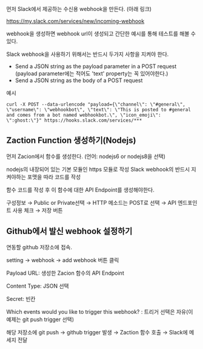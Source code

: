 먼저 Slack에서 제공하는 수신용 webhook을 만든다. (아래 링크)

https://my.slack.com/services/new/incoming-webhook


webhook을 생성하면 webhook url이 생성되고 간단한 예시를 통해 테스트를 해볼 수 있다. 

Slack webhook을 사용하기 위해서는 반드시 두가지 사항을 지켜야 한다.

- Send a JSON string as the payload parameter in a POST request (payload parameter에는 적어도 'text' property는 꼭 있어야한다.)
- Send a JSON string as the body of a POST request
 
예시 
```
curl -X POST --data-urlencode "payload={\"channel\": \"#general\", \"username\": \"webhookbot\", \"text\": \"This is posted to #general and comes from a bot named webhookbot.\", \"icon_emoji\": \":ghost:\"}" https://hooks.slack.com/services/***
```


## Zaction Function 생성하기(Nodejs)

먼저 Zacion에서 함수를 생성한다. (언어: nodejs6 or nodejs8을 선택)

nodejs의 내장되어 있는 기본 모듈인 https 모듈로 작성
Slack webhook의 반드시 지켜야하는 포맷을 따라 코드를 작성

함수 코드를 작성 후 이 함수에 대한 API Endpoint를 생성해야한다.

구성정보 → Public or Private선택 → HTTP 메소드는 POST로 선택 → API 엔드포인트 사용 체크 → 저장 버튼
    

## Github에서 발신 webhook 설정하기

연동할 github 저장소에 접속.

setting → webhook → add webhook  버튼 클릭

Payload URL: 생성한 Zacion 함수의 API Endpoint

Content Type: JSON 선택

Secret: 빈칸

Which events would you like to trigger this webhook? : 트리거 선택은 자유(이 예제는 git push trigger 선택)

해당 저장소에 git push → github trigger 발생 → Zaction 함수 호출 → Slack에 메세지 전달